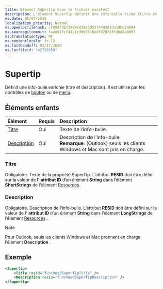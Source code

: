 ```yaml
---
title: Élément Supertip dans le fichier manifest
description: L’élément SuperTip définit une info-bulle riche (titre et Description).
ms.date: 05/07/2019
localization_priority: Normal
ms.openlocfilehash: cf88473b72979c839e5d55f44938fda19be24084
ms.sourcegitcommit: fa4e81fcf41b1c39d5516edf078f3ffdbd4a3997
ms.translationtype: MT
ms.contentlocale: fr-FR
ms.lasthandoff: 03/17/2020
ms.locfileid: "42720350"
---
```

# <a name="supertip"></a>Supertip

Définit une info-bulle enrichie (titre et description). Il est utilisé par les contrôles de [bouton](control.md#button-control) ou de [menu](control.md#menu-dropdown-button-controls).

## <a name="child-elements"></a>Éléments enfants

|  Élément |  Requis  |  Description  |
|:-----|:-----|:-----|
| [Titre](#title) | Oui | Texte de l’info-bulle. |
| [Description](#description) | Oui | Description de l’info-bulle.<br>**Remarque**: (Outlook) seuls les clients Windows et Mac sont pris en charge. |

### <a name="title"></a>Titre

Obligatoire. Texte de la propriété SuperTip. L’attribut **RESID** doit être défini sur la valeur de l' **attribut ID** d’un élément **String** dans l’élément **ShortStrings** de l’élément [Resources](resources.md) .

### <a name="description"></a>Description

Obligatoire. Description de l’info-bulle. L’attribut **RESID** doit être défini sur la valeur de l' **attribut ID** d’un élément **String** dans l’élément **LongStrings** de l’élément [Resources](resources.md) .

> [!NOTE]
> Pour Outlook, seuls les clients Windows et Mac prennent en charge l’élément **Description** .

## <a name="example"></a>Exemple

```xml
<Supertip>
    <Title resid="funcReadSuperTipTitle" />
    <Description resid="funcReadSuperTipDescription" />
</Supertip>
```
